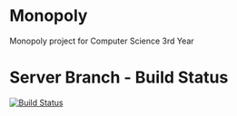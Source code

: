 # Monopoly
Monopoly project for Computer Science 3rd Year
# Server Branch - Build Status
[![Build Status](https://travis-ci.com/crnbrdrck/Monopoly.svg?token=ZRg8EPJPiaBnvkd8KcqP&branch=master)](https://travis-ci.com/crnbrdrck/Monopoly)
